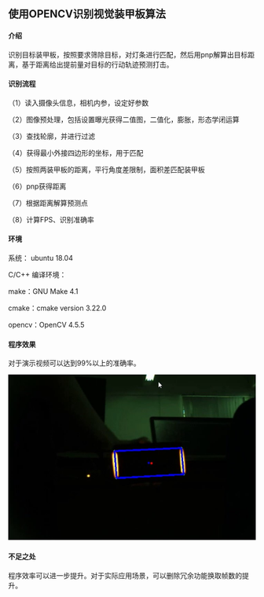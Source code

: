 ## 使用OPENCV识别视觉装甲板算法

#### 介绍

识别目标装甲板，按照要求筛除目标，对灯条进行匹配，然后用pnp解算出目标距离，基于距离给出提前量对目标的行动轨迹预测打击。

#### 识别流程

（1）读入摄像头信息，相机内参，设定好参数

（2）图像预处理，包括设置曝光获得二值图，二值化，膨胀，形态学闭运算

（3）查找轮廓，并进行过滤

（4）获得最小外接四边形的坐标，用于匹配

（5）按照两装甲板的距离，平行角度差限制，面积差匹配装甲板

（6）pnp获得距离

（7）根据距离解算预测点

（8）计算FPS、识别准确率

#### 环境

系统： ubuntu 18.04

 C/C++ 编译环境：

 make：GNU Make 4.1

 cmake：cmake version 3.22.0

opencv：OpenCV 4.5.5

#### 程序效果

对于演示视频可以达到99%以上的准确率。

![效果](效果.jpg)

#### 不足之处

程序效率可以进一步提升。对于实际应用场景，可以删除冗余功能换取帧数的提升。

